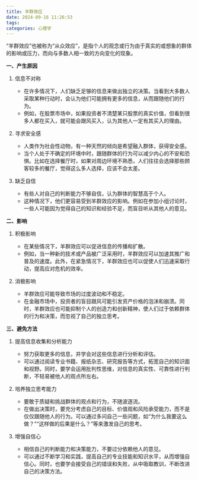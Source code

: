 ```yaml
---
title: 羊群效应
date: 2024-09-16 11:26:53
tags:
categories: 心理学
---
```

“羊群效应”也被称为“从众效应”，是指个人的观念或行为由于真实的或想象的群体的影响或压力，而向与多数人相一致的方向变化的现象。

<!-- more -->

**一、产生原因**

1. 信息不对称
   - 在许多情况下，人们缺乏足够的信息来做出独立的决策。当看到大多数人采取某种行动时，会认为他们可能拥有更多的信息，从而跟随他们的行为。
   - 例如，在股票市场中，如果投资者不清楚某只股票的真实价值，但看到很多人都在买入，就可能会跟风买入，认为其他人一定有其买入的理由。

2. 寻求安全感
   - 人类作为社会性动物，有一种天然的倾向是希望融入群体，获得安全感。
   - 当个人处于不确定的环境中时，跟随群体的行为可以减少内心的不安和恐惧。比如在选择餐厅时，如果对周边环境不熟悉，人们往往会选择那些顾客较多的餐厅，觉得这么多人选择，应该不会太差。

3. 缺乏自信
   - 有些人对自己的判断能力不够自信，认为群体的智慧高于个人。
   - 这种情况下，他们更容易受到羊群效应的影响。例如在参加小组讨论时，一些人可能因为觉得自己的知识和经验不足，而盲目听从其他人的意见。

**二、影响**

1. 积极影响
   - 在某些情况下，羊群效应可以促进信息的传播和扩散。
   - 例如，当一种新的技术或产品被广泛采用时，羊群效应可以加速其推广和普及的速度。此外，在紧急情况下，羊群效应也可以促使人们迅速采取行动，提高应对危机的效率。

2. 消极影响
   - 羊群效应可能导致市场的过度波动和不稳定。
   - 在金融市场中，投资者的盲目跟风可能引发资产价格的泡沫和崩溃。同时，羊群效应也可能抑制个人的创造力和创新精神，使人们过于依赖群体的行为和决策，而忽视了自己的独立思考。

**三、避免方法**

1. 提高信息收集和分析能力
   - 努力获取更多的信息，并学会对这些信息进行分析和评估。
   - 可以通过阅读专业书籍、报纸杂志、研究报告等方式，拓宽自己的知识面和视野。同时，要学会运用批判性思维，对信息的真实性、可靠性进行判断，不轻易被他人的观点所左右。

2. 培养独立思考能力
   - 要敢于质疑和挑战群体的观点和行为，不随波逐流。
   - 在做出决策时，要充分考虑自己的目标、价值观和风险承受能力，而不是仅仅跟随他人的行为。可以通过多问自己一些问题，如“为什么我要这么做？”“这样做的后果是什么？”等来激发自己的思考。

3. 增强自信心
   - 相信自己的判断能力和决策能力，不要过分依赖他人的意见。
   - 可以通过不断学习和实践，提高自己的专业技能和知识水平，从而增强自信心。同时，也要学会接受自己的错误和失败，从中吸取教训，不断改进自己的决策方法。